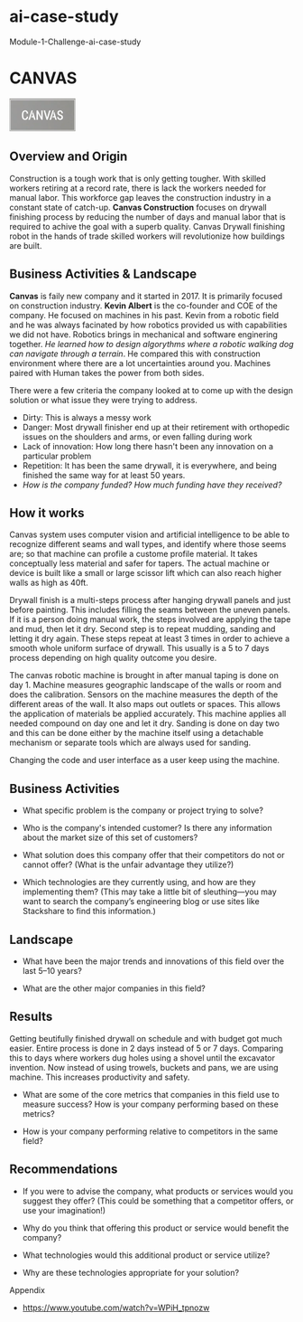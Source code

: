# ai-case-study
Module-1-Challenge-ai-case-study

# CANVAS
![Canvas](./images/canvaslogo.png)

## Overview and Origin

Construction is a tough work that is only getting tougher. With skilled workers retiring at a record rate, there is lack the workers needed for manual labor. This workforce gap leaves the construction industry in a constant state of catch-up. **Canvas Construction** focuses on drywall finishing process by reducing the number of days and manual labor that is required to achive the goal with a superb quality. Canvas Drywall finishing robot in the hands of trade skilled workers will revolutionize how buildings are built.

## Business Activities & Landscape

**Canvas** is faily new company and it started in 2017. It is primarily focused on construction industry. **Kevin Albert** is the co-founder and COE of the company. He focused on machines in his past. Kevin from a robotic field and he was always facinated by how robotics provided us with capabilities we did not have. Robotics brings in mechanical and software enginering together. *He learned how to design algorythms where a robotic walking dog can navigate through a terrain*. He compared this with construction environment where there are a lot uncertainties around you. Machines paired with Human takes the power from both sides. 

There were a few criteria the company looked at to come up with the design solution or what issue they were trying to address. 

* Dirty: This is always a messy work
* Danger: Most drywall finisher end up at their retirement with orthopedic issues on the shoulders and arms, or even falling during work
* Lack of innovation: How long there hasn't been any innovation on a particular problem
* Repetition: It has been the same drywall, it is everywhere, and being finished the same way for at least 50 years.
* *How is the company funded? How much funding have they received?*


## How it works
Canvas system uses computer vision and artificial intelligence to be able to recognize different seams and wall types, and identify where those seems are; so that machine can profile a custome profile material. It takes conceptually less material and safer for tapers. The actual machine or device is built like a small or large scissor lift which can also reach higher walls as high as 40ft.

Drywall finish is a multi-steps process after hanging drywall panels and just before painting. This includes filling the seams between the uneven panels. If it is a person doing manual work, the steps involved are applying the tape and mud, then let it dry. Second step is to repeat mudding, sanding and letting it dry again. These steps repeat at least 3 times in order to achieve a smooth whole uniform surface of drywall. This usually is a 5 to 7 days process depending on high quality outcome you desire.

The canvas robotic machine is brought in after manual taping is done on day 1. Machine measures geographic landscape of the walls or room and does the calibration. Sensors on the machine measures the depth of the different areas of the wall. It also maps out outlets or spaces. This allows the application of materials be applied accurately. This machine applies all needed compound on day one and let it dry. Sanding is done on day two and this can be done either by the machine itself using a detachable mechanism or separate tools which are always used for sanding.

Changing the code and user interface as a user keep using the machine.

## Business Activities

* What specific problem is the company or project trying to solve?

* Who is the company's intended customer? Is there any information about the market size of this set of customers?

* What solution does this company offer that their competitors do not or cannot offer? (What is the unfair advantage they utilize?)

* Which technologies are they currently using, and how are they implementing them? (This may take a little bit of sleuthing&mdash;you may want to search the company’s engineering blog or use sites like Stackshare to find this information.)

## Landscape

* What have been the major trends and innovations of this field over the last 5&ndash;10 years?

* What are the other major companies in this field?

## Results

Getting beutifully finished drywall on schedule and with budget got much easier. Entire process is done in 2 days instead of 5 or 7 days. Comparing this to days where workers dug holes using a shovel until the excavator invention. Now instead of using trowels, buckets and pans, we are using machine. This increases productivity and safety.


* What are some of the core metrics that companies in this field use to measure success? How is your company performing based on these metrics?

* How is your company performing relative to competitors in the same field?

## Recommendations

* If you were to advise the company, what products or services would you suggest they offer? (This could be something that a competitor offers, or use your imagination!)

* Why do you think that offering this product or service would benefit the company?

* What technologies would this additional product or service utilize?

* Why are these technologies appropriate for your solution?

Appendix
* https://www.youtube.com/watch?v=WPiH_tpnozw